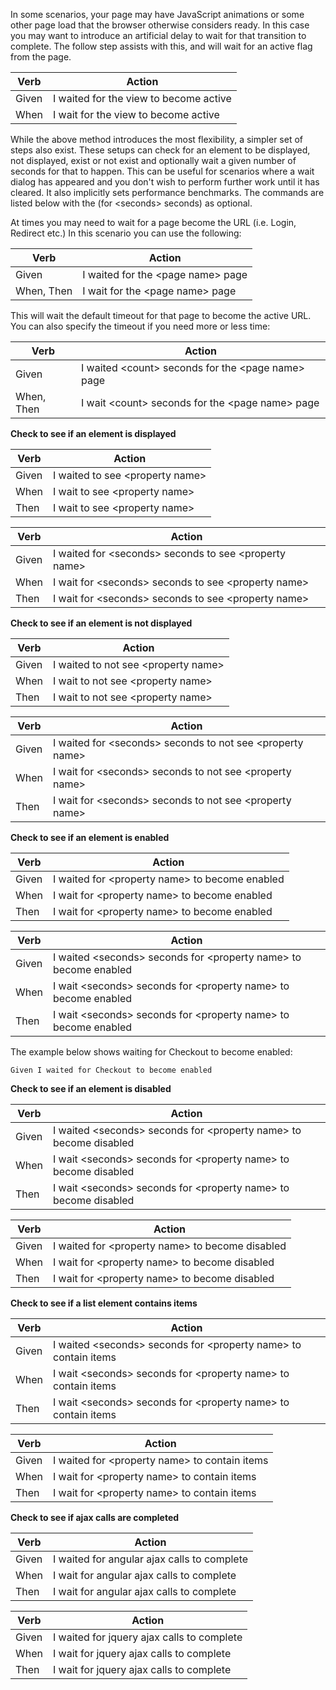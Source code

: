 In some scenarios, your page may have JavaScript animations or some other page load that the browser otherwise considers ready. In this case you may want to introduce an artificial delay to wait for that transition to complete. The follow step assists with this, and will wait for an active flag from the page.

| Verb | Action |
|------|--------|
| Given | I waited for the view to become active |
| When | I wait for the view to become active | 

While the above method introduces the most flexibility, a simpler set of steps also exist. These setups can check for an element to be displayed, not displayed, exist or not exist and optionally wait a given number of seconds for that to happen. This can be useful for scenarios where a wait dialog has appeared and you don't wish to perform further work until it has cleared. It also implicitly sets performance benchmarks. The commands are listed below with the (for \<seconds\> seconds) as optional.

At times you may need to wait for a page become the URL (i.e. Login, Redirect etc.) In this scenario you can use the following:

| Verb | Action |
|------|--------|
| Given | I waited for the \<page name\> page |
| When, Then | I wait for the \<page name\> page |

This will wait the default timeout for that page to become the active URL. You can also specify the timeout if you need more or less time:

| Verb | Action |
|------|--------|
| Given | I waited \<count\> seconds for the \<page name\> page |
| When, Then | I wait \<count\> seconds for the \<page name\> page |

**Check to see if an element is displayed**

| Verb | Action |
|------|--------|
| Given | I waited to see \<property name\> |
| When | I wait to see \<property name\> |
| Then | I wait to see \<property name\> | 

| Verb | Action |
|------|--------|
| Given | I waited for \<seconds\> seconds to see \<property name\> |
| When | I wait for \<seconds\> seconds to see \<property name\> |
| Then | I wait for \<seconds\> seconds to see \<property name\> | 

**Check to see if an element is not displayed**

| Verb | Action |
|------|--------|
| Given | I waited to not see \<property name\> |
| When | I wait to not see \<property name\> |
| Then | I wait to not see \<property name\> | 

| Verb | Action |
|------|--------|
| Given | I waited for \<seconds\> seconds to not see \<property name\> |
| When | I wait for \<seconds\> seconds to not see \<property name\> |
| Then | I wait for \<seconds\> seconds to not see \<property name\> | 

**Check to see if an element is enabled**

| Verb | Action |
|------|--------|
| Given | I waited for \<property name\> to become enabled |
| When | I wait for \<property name\> to become enabled |
| Then | I wait for \<property name\> to become enabled | 

| Verb | Action |
|------|--------|
| Given | I waited \<seconds\> seconds for \<property name\> to become enabled |
| When | I wait \<seconds\> seconds for \<property name\> to become enabled |
| Then | I wait \<seconds\> seconds for \<property name\> to become enabled | 

The example below shows waiting for Checkout to become enabled:

```Cucumber
Given I waited for Checkout to become enabled
``` 

**Check to see if an element is disabled**

| Verb | Action |
|------|--------|
| Given | I waited \<seconds\> seconds for \<property name\> to become disabled |
| When | I wait \<seconds\> seconds for \<property name\> to become disabled |
| Then | I wait \<seconds\> seconds for \<property name\> to become disabled | 

| Verb | Action |
|------|--------|
| Given | I waited for \<property name\> to become disabled |
| When | I wait for \<property name\> to become disabled |
| Then | I wait for \<property name\> to become disabled | 

**Check to see if a list element contains items**

| Verb | Action |
|------|--------|
| Given | I waited \<seconds\> seconds for \<property name\> to contain items |
| When | I wait \<seconds\> seconds for \<property name\> to contain items |
| Then | I wait \<seconds\> seconds for \<property name\> to contain items | 

| Verb | Action |
|------|--------|
| Given | I waited for \<property name\> to contain items |
| When | I wait for \<property name\> to contain items |
| Then | I wait for \<property name\> to contain items | 

**Check to see if ajax calls are completed**

| Verb | Action |
|------|--------|
| Given | I waited for angular ajax calls to complete |
| When |  I wait for angular ajax calls to complete |
| Then |  I wait for angular ajax calls to complete | 

| Verb | Action |
|------|--------|
| Given | I waited for jquery ajax calls to complete |
| When |  I wait for jquery ajax calls to complete |
| Then |  I wait for jquery ajax calls to complete | 
